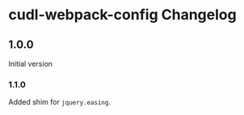 # cudl-webpack-config Changelog

## 1.0.0

Initial version

### 1.1.0

Added shim for `jquery.easing`.
